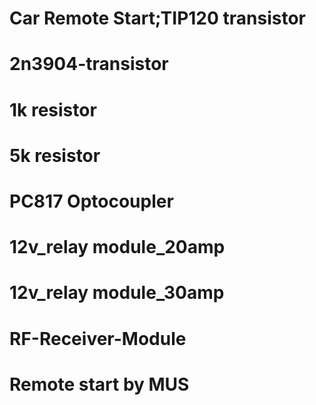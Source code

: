 # Car Remote Start;TIP120 transistor
# 2n3904-transistor
# 1k resistor
# 5k resistor
# PC817 Optocoupler 
# 12v_relay module_20amp
# 12v_relay module_30amp
# RF-Receiver-Module
# Remote start by MUS
